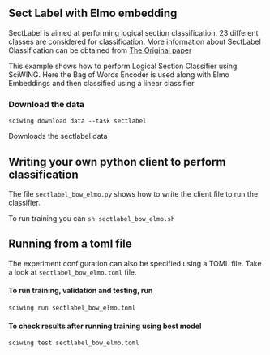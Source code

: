 ## Sect Label with Elmo embedding  

SectLabel is aimed at performing logical section classification. 23 different classes are 
considered for classification. More information about SectLabel Classification 
can be obtained from [The Original paper](https://www.comp.nus.edu.sg/~kanmy/papers/ijdls-SectLabel.pdf)

This example shows how to perform Logical Section Classifier using SciWING.
Here the Bag of Words Encoder is used along with Elmo Embeddings and then 
classified using a linear classifier 


### Download the data 

``sciwing download data --task sectlabel``

Downloads the sectlabel data

## Writing your own python client to perform classification 
The file `sectlabel_bow_elmo.py` shows how to write the client file to run the classifier. 

To run training you can 
`sh sectlabel_bow_elmo.sh`

## Running from a toml file 
The experiment configuration can also be specified using a TOML file. Take a look 
at `sectlabel_bow_elmo.toml` file. 

#### To run training, validation and testing, run 

`sciwing run sectlabel_bow_elmo.toml`

#### To check results after running training using best model 

``sciwing test sectlabel_bow_elmo.toml``
 

